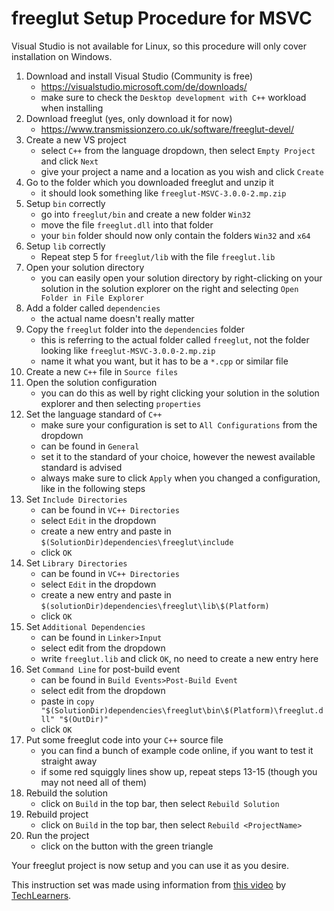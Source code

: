# freeglut Setup Procedure for MSVC

Visual Studio is not available for Linux, so this procedure will only cover installation on Windows.

1. Download and install Visual Studio (Community is free)
    * https://visualstudio.microsoft.com/de/downloads/
    * make sure to check the `Desktop development with C++` workload when installing
2. Download freeglut (yes, only download it for now)
    * https://www.transmissionzero.co.uk/software/freeglut-devel/
3. Create a new VS project
    * select `C++` from the language dropdown, then select `Empty Project` and click `Next`
    * give your project a name and a location as you wish and click `Create`
4. Go to the folder which you downloaded freeglut and unzip it
    * it should look something like `freeglut-MSVC-3.0.0-2.mp.zip`
5. Setup `bin` correctly
    * go into `freeglut/bin` and create a new folder `Win32`
    * move the file `freeglut.dll` into that folder
    * your `bin` folder should now only contain the folders `Win32` and `x64`
6. Setup `lib` correctly
    * Repeat step 5 for `freeglut/lib` with the file `freeglut.lib`
7. Open your solution directory
    * you can easily open your solution directory by right-clicking on your solution in the solution explorer on the right and selecting `Open Folder in File Explorer`
8. Add a folder called `dependencies`
    * the actual name doesn't really matter
9. Copy the `freeglut` folder into the `dependencies` folder
    * this is referring to the actual folder called `freeglut`, not the folder looking like `freeglut-MSVC-3.0.0-2.mp.zip`
    * name it what you want, but it has to be a `*.cpp` or similar file
10. Create a new `C++` file in `Source files` 
11. Open the solution configuration
    * you can do this as well by right clicking your solution in the solution explorer and then selecting `properties`
12. Set the language standard of `C++`
    * make sure your configuration is set to `All Configurations` from the dropdown
    * can be found in `General`
    * set it to the standard of your choice, however the newest available standard is advised
    * always make sure to click `Apply` when you changed a configuration, like in the following steps
13. Set `Include Directories`
    * can be found in `VC++ Directories`
    * select `Edit` in the dropdown
    * create a new entry and paste in `$(SolutionDir)dependencies\freeglut\include`
    * click `OK`
14. Set `Library Directories`
    * can be found in `VC++ Directories`
    * select `Edit` in the dropdown
    * create a new entry and paste in `$(solutionDir)dependencies\freeglut\lib\$(Platform)`
    * click `OK`
15. Set `Additional Dependencies`
    * can be found in `Linker>Input`
    * select edit from the dropdown
    * write `freeglut.lib` and click `OK`, no need to create a new entry here
16. Set `Command Line` for post-build event
    * can be found in `Build Events>Post-Build Event`
    * select edit from the dropdown
    * paste in `copy "$(SolutionDir)dependencies\freeglut\bin\$(Platform)\freeglut.dll" "$(OutDir)"`
    * click `OK`
17. Put some freeglut code into your `C++` source file
    * you can find a bunch of example code online, if you want to test it straight away
    * if some red squiggly lines show up, repeat steps 13-15 (though you may not need all of them)
18. Rebuild the solution
    * click on `Build` in the top bar, then select `Rebuild Solution`
19. Rebuild project
    * click on `Build` in the top bar, then select `Rebuild <ProjectName>`
20. Run the project
    * click on the button with the green triangle

Your freeglut project is now setup and you can use it as you desire.

This instruction set was made using information from [this video](https://www.youtube.com/watch?v=A1LqGsyl3C4) by [TechLearners](https://www.youtube.com/channel/UCbuzi53dKhBa4BAe5KeIdYg).